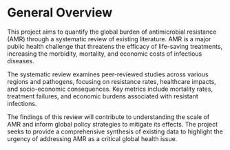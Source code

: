 # General Overview

This project aims to quantify the global burden of antimicrobial resistance (AMR) through a systematic review of existing literature. AMR is a major public health challenge that threatens the efficacy of life-saving treatments, increasing the morbidity, mortality, and economic costs of infectious diseases.

The systematic review examines peer-reviewed studies across various regions and pathogens, focusing on resistance rates, healthcare impacts, and socio-economic consequences. Key metrics include mortality rates, treatment failures, and economic burdens associated with resistant infections.

The findings of this review will contribute to understanding the scale of AMR and inform global policy strategies to mitigate its effects. The project seeks to provide a comprehensive synthesis of existing data to highlight the urgency of addressing AMR as a critical global health issue.